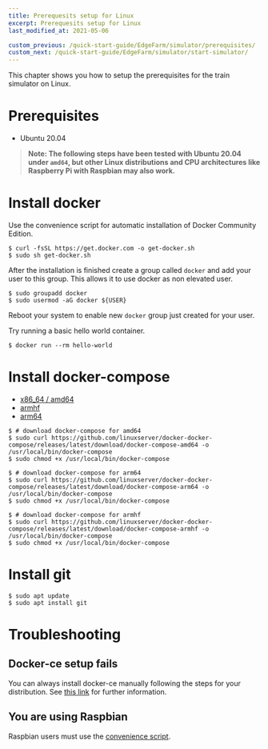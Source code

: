 ```yaml
---
title: Prerequesits setup for Linux
excerpt: Prerequesits setup for Linux
last_modified_at: 2021-05-06

custom_previous: /quick-start-guide/EdgeFarm/simulator/prerequisites/
custom_next: /quick-start-guide/EdgeFarm/simulator/start-simulator/
---
```

This chapter shows you how to setup the prerequisites for the train simulator on Linux.

# Prerequisites

* Ubuntu 20.04

> **Note: The following steps have been tested with Ubuntu 20.04 under `amd64`, but other Linux distributions and CPU architectures like Raspberry Pi with Raspbian may also work.**
<!-- {: .notice--info} -->

# Install docker
Use the convenience script for automatic installation of Docker Community Edition.

```console
$ curl -fsSL https://get.docker.com -o get-docker.sh
$ sudo sh get-docker.sh
```

After the installation is finished create a group called `docker` and add your user to this group. This allows it to use docker as non elevated user.

```console 
$ sudo groupadd docker
$ sudo usermod -aG docker ${USER}
```

Reboot your system to enable new `docker` group just created for your user.

Try running a basic hello world container.

```console
$ docker run --rm hello-world
```

# Install docker-compose

<ul class="nav nav-tabs">
  <li class="nav-item"><a class="nav-link active" data-toggle="tab" href="#x86_64_repo" role="tab" >x86_64 / amd64</a></li>
  <li class="nav-item"><a class="nav-link" data-toggle="tab" href="#armhf_repo" role="tab">armhf</a></li>
  <li class="nav-item"><a class="nav-link" data-toggle="tab" href="#arm64_repo" role="tab">arm64</a></li>
</ul>

<div class="tab-content">
<div class="tab-pane fade in active" id="x86_64_repo" role="tabpanel" markdown="1">

```console
$ # download docker-compose for amd64
$ sudo curl https://github.com/linuxserver/docker-docker-compose/releases/latest/download/docker-compose-amd64 -o /usr/local/bin/docker-compose
$ sudo chmod +x /usr/local/bin/docker-compose
```

</div>
<div class="tab-pane fade in" id="armhf_repo" role="tabpanel" markdown="1">

```console
$ # download docker-compose for arm64
$ sudo curl https://github.com/linuxserver/docker-docker-compose/releases/latest/download/docker-compose-arm64 -o /usr/local/bin/docker-compose
$ sudo chmod +x /usr/local/bin/docker-compose
```

</div>
<div class="tab-pane fade in" id="arm64_repo" role="tabpanel" markdown="1">

```console
$ # download docker-compose for armhf
$ sudo curl https://github.com/linuxserver/docker-docker-compose/releases/latest/download/docker-compose-armhf -o /usr/local/bin/docker-compose
$ sudo chmod +x /usr/local/bin/docker-compose
```

</div>
</div> <!-- tab-content -->

# Install git

```console
$ sudo apt update
$ sudo apt install git
```

# Troubleshooting

## Docker-ce setup fails

You can always install docker-ce manually following the steps for your distribution.
See [this link](https://docs.docker.com/engine/install/#supported-platforms) for further information.

## You are using Raspbian

Raspbian users must use the [convenience script](https://docs.docker.com/engine/install/debian/#install-using-the-convenience-script).

